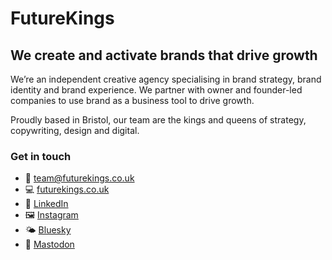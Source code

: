 # FutureKings

## We create and activate brands that drive growth

We’re an independent creative agency specialising in brand strategy, brand identity and brand experience. We partner with owner and founder-led companies to use brand as a business tool to drive growth.

Proudly based in Bristol, our team are the kings and queens of strategy, copywriting, design and digital.

### Get in touch
- 📧 <team@futurekings.co.uk>
- 💻 [futurekings.co.uk](https://futurekings.co.uk/)
- 👔 [LinkedIn](https://www.linkedin.com/company/future-kings/)
- 🖼️ [Instagram](https://www.instagram.com/futurekingsuk)
- 🌤️ [Bluesky](https://bsky.app/profile/futurekings.bsky.social)
- 🐘 [Mastodon](https://mastodon.social/@futurekings)
